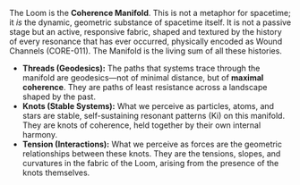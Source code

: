 The Loom is the **Coherence Manifold**. This is not a metaphor for spacetime; it *is* the dynamic, geometric substance of spacetime itself. It is not a passive stage but an active, responsive fabric, shaped and textured by the history of every resonance that has ever occurred, physically encoded as Wound Channels (CORE-011). The Manifold is the living sum of all these histories.

*   **Threads (Geodesics):** The paths that systems trace through the manifold are geodesics—not of minimal distance, but of **maximal coherence**. They are paths of least resistance across a landscape shaped by the past.
*   **Knots (Stable Systems):** What we perceive as particles, atoms, and stars are stable, self-sustaining resonant patterns (Ki) on this manifold. They are knots of coherence, held together by their own internal harmony.
*   **Tension (Interactions):** What we perceive as forces are the geometric relationships between these knots. They are the tensions, slopes, and curvatures in the fabric of the Loom, arising from the presence of the knots themselves.